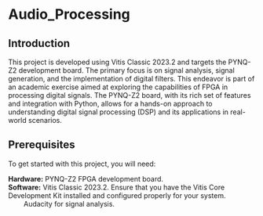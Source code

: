 # Audio_Processing
## Introduction
This project is developed using Vitis Classic 2023.2 and targets the PYNQ-Z2 development board. The primary focus is on signal analysis, signal generation, and the implementation of digital filters. This endeavor is part of an academic exercise aimed at exploring the capabilities of FPGA in processing digital signals. The PYNQ-Z2 board, with its rich set of features and integration with Python, allows for a hands-on approach to understanding digital signal processing (DSP) and its applications in real-world scenarios.

## Prerequisites
To get started with this project, you will need: <br>

**Hardware:** PYNQ-Z2 FPGA development board. <br>
**Software:** Vitis Classic 2023.2. Ensure that you have the Vitis Core Development Kit installed and configured properly for your system. <br>
&nbsp; &nbsp; &nbsp; &nbsp; Audacity for signal analysis.
